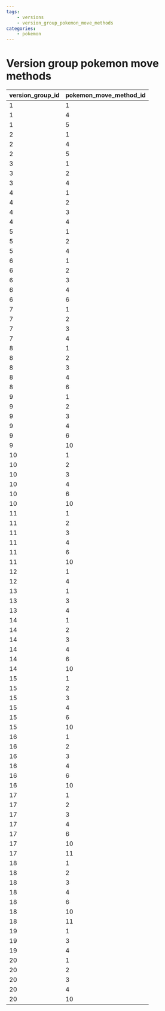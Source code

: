 ```yaml
---
tags:
    - versions
    - version_group_pokemon_move_methods
categories:
    - pokemon
---
```


# Version group pokemon move methods

| version_group_id | pokemon_move_method_id |
|------------------|------------------------|
| 1                | 1                      |
| 1                | 4                      |
| 1                | 5                      |
| 2                | 1                      |
| 2                | 4                      |
| 2                | 5                      |
| 3                | 1                      |
| 3                | 2                      |
| 3                | 4                      |
| 4                | 1                      |
| 4                | 2                      |
| 4                | 3                      |
| 4                | 4                      |
| 5                | 1                      |
| 5                | 2                      |
| 5                | 4                      |
| 6                | 1                      |
| 6                | 2                      |
| 6                | 3                      |
| 6                | 4                      |
| 6                | 6                      |
| 7                | 1                      |
| 7                | 2                      |
| 7                | 3                      |
| 7                | 4                      |
| 8                | 1                      |
| 8                | 2                      |
| 8                | 3                      |
| 8                | 4                      |
| 8                | 6                      |
| 9                | 1                      |
| 9                | 2                      |
| 9                | 3                      |
| 9                | 4                      |
| 9                | 6                      |
| 9                | 10                     |
| 10               | 1                      |
| 10               | 2                      |
| 10               | 3                      |
| 10               | 4                      |
| 10               | 6                      |
| 10               | 10                     |
| 11               | 1                      |
| 11               | 2                      |
| 11               | 3                      |
| 11               | 4                      |
| 11               | 6                      |
| 11               | 10                     |
| 12               | 1                      |
| 12               | 4                      |
| 13               | 1                      |
| 13               | 3                      |
| 13               | 4                      |
| 14               | 1                      |
| 14               | 2                      |
| 14               | 3                      |
| 14               | 4                      |
| 14               | 6                      |
| 14               | 10                     |
| 15               | 1                      |
| 15               | 2                      |
| 15               | 3                      |
| 15               | 4                      |
| 15               | 6                      |
| 15               | 10                     |
| 16               | 1                      |
| 16               | 2                      |
| 16               | 3                      |
| 16               | 4                      |
| 16               | 6                      |
| 16               | 10                     |
| 17               | 1                      |
| 17               | 2                      |
| 17               | 3                      |
| 17               | 4                      |
| 17               | 6                      |
| 17               | 10                     |
| 17               | 11                     |
| 18               | 1                      |
| 18               | 2                      |
| 18               | 3                      |
| 18               | 4                      |
| 18               | 6                      |
| 18               | 10                     |
| 18               | 11                     |
| 19               | 1                      |
| 19               | 3                      |
| 19               | 4                      |
| 20               | 1                      |
| 20               | 2                      |
| 20               | 3                      |
| 20               | 4                      |
| 20               | 10                     |
